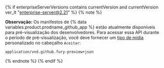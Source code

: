 {% if enterpriseServerVersions contains currentVersion and currentVersion ver_lt "enterprise-server@2.21" %}
{% note %}

**Observação:** Os manifestos de {% data variables.product.prodname_github_app %} estão atualmente disponíveis para pré-visualização dos desenvolvedores. Para acessar essa API durante o período de pré-visualização, você deve fornecer um [tipo de mídia](/rest/overview/media-types) personalizado no cabeçalho `Aceitar`:

```
application/vnd.github.fury-preview+json
```

{% endnote %}
{% endif %}

